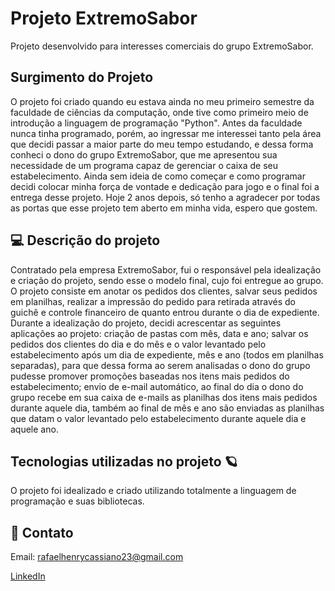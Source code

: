 
# Projeto ExtremoSabor

Projeto desenvolvido para interesses comerciais do grupo ExtremoSabor.

## Surgimento do Projeto
O projeto foi criado quando eu estava ainda no meu primeiro semestre da faculdade de ciências da computação, onde tive como primeiro meio de introdução a linguagem de programação "Python". Antes da faculdade nunca tinha programado, porém, ao ingressar me interessei tanto pela área que decidi passar a maior parte do meu tempo estudando, e dessa forma conheci o dono do grupo ExtremoSabor, que me apresentou sua necessidade de um programa capaz de gerenciar o caixa de seu estabelecimento. Ainda sem ideia de como começar e como programar decidi colocar minha força de vontade e dedicação para jogo e o final foi a entrega desse projeto. Hoje 2 anos depois, só tenho a agradecer por todas as portas que esse projeto tem aberto em minha vida, espero que gostem.

## 💻 Descrição do projeto
Contratado pela empresa ExtremoSabor, fui o responsável pela idealização e criação do projeto, sendo esse o modelo final, cujo foi entregue ao grupo. O projeto consiste em anotar os pedidos dos clientes, salvar seus pedidos em planilhas, realizar a impressão do pedido para retirada através do guichê e controle financeiro de quanto entrou durante o dia de expediente. Durante a idealização do projeto, decidi acrescentar as seguintes aplicações ao projeto: criação de pastas com mês, data e ano; salvar os pedidos dos clientes do dia e do mês e o valor levantado pelo estabelecimento após um dia de expediente, mês e ano (todos em planilhas separadas), para que dessa forma ao serem analisadas o dono do grupo pudesse promover promoções baseadas nos itens mais pedidos do estabelecimento; envio de e-mail automático, ao final do dia o dono do grupo recebe em sua caixa de e-mails as planilhas dos itens mais pedidos durante aquele dia, também ao final de mês e ano são enviadas as planilhas que datam o valor levantado pelo estabelecimento durante aquele dia e aquele ano.


## Tecnologias utilizadas no projeto 🪐
O projeto foi idealizado e criado utilizando totalmente a linguagem de programação e suas bibliotecas. 


## 🔎 Contato
Email: rafaelhenrycassiano23@gmail.com

[LinkedIn](https://www.linkedin.com/in/rafael-henry-b25578257/)
